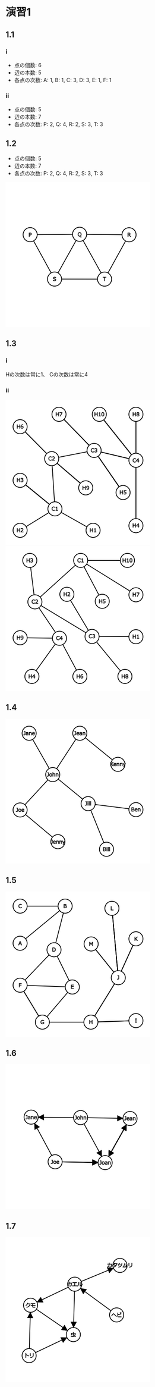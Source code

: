 # 演習1
## 1.1
### i
- 点の個数: 6
- 辺の本数: 5
- 各点の次数: A: 1, B: 1, C: 3, D: 3, E: 1, F: 1

### ii
- 点の個数: 5
- 辺の本数: 7
- 各点の次数: P: 2, Q: 4, R: 2, S: 3, T: 3

## 1.2
- 点の個数: 5
- 辺の本数: 7
- 各点の次数: P: 2, Q: 4, R: 2, S: 3, T: 3

![01_02.png](./01_02.png)
## 1.3
### i
Hの次数は常に1、 Cの次数は常に4

### ii
![01_03_ii_01.png](./01_03_ii_01.png)
![01_03_ii_02.png](./01_03_ii_02.png)

## 1.4
![01_04.png](./01_04.png)

## 1.5
![01_05.png](./01_05.png)

## 1.6
![01_06.png](./01_06.png)

## 1.7
![01_07.png](./01_07.png)